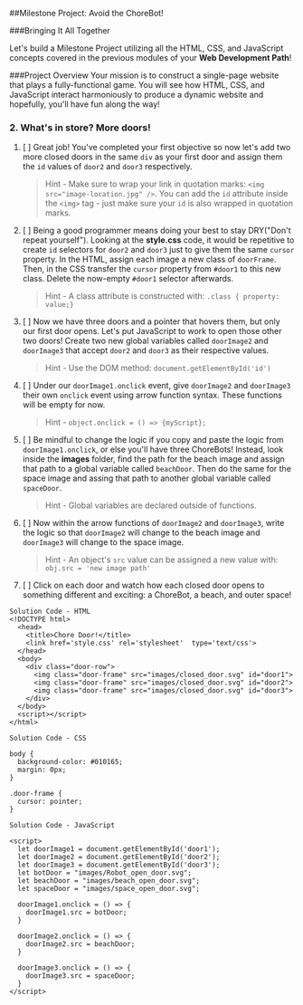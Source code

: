 ##Milestone Project: Avoid the ChoreBot!

###Bringing It All Together

Let's build a Milestone Project utilizing all the HTML, CSS, and JavaScript concepts covered in the previous modules of your **Web Development Path**! 

###Project Overview
Your mission is to construct a single-page website that plays a fully-functional game. You will see how HTML, CSS, and JavaScript interact harmoniously to produce a dynamic website and hopefully, you'll have fun along the way!

### 2. What's in store? More doors!

1. [ ] Great job! You've completed your first objective so now let's add two more closed doors in the same `div` as your first door and assign them the `id` values of `door2` and `door3` respectively.

    >Hint - Make sure to wrap your link in quotation marks:    `<img src="image-location.jpg" />`. You can add the `id` attribute inside the `<img>` tag - just make sure your `id` is also wrapped in quotation marks.

2. [ ] Being a good programmer means doing your best to stay DRY("Don't repeat yourself"). Looking at the **style.css** code, it would be repetitive to create `id` selectors for `door2` and `door3` just to give them the same `cursor` property. In the HTML, assign each image a new class of `doorFrame`. Then, in the CSS transfer the `cursor` property from `#door1` to this new class. Delete the now-empty `#door1` selector afterwards.
 
    >Hint - A class attribute is constructed with:
`.class { property: value;}`

3. [ ] Now we have three doors and a pointer that hovers them, but only our first door opens. Let's put JavaScript to work to open those other two doors! Create two new global variables called `doorImage2` and `doorImage3` that accept `door2` and `door3` as their respective values.

    >Hint - Use the DOM method: `document.getElementById('id')`

4. [ ] Under our `doorImage1.onclick` event, give `doorImage2` and `doorImage3` their own `onclick` event using arrow function syntax. These functions will be empty for now.

    >Hint - `object.onclick = () => {myScript};`
    
5. [ ] Be mindful to change the logic if you copy and paste the logic from `doorImage1.onclick`, or else you'll have three ChoreBots! Instead, look inside the **images** folder, find the path for the beach image and assign that path to a global variable called `beachDoor`. Then do the same for the space image and assing that path to another global variable called `spaceDoor`.

    >Hint - Global variables are declared outside of     	functions.
   

6. [ ] Now within the arrow functions of `doorImage2` and `doorImage3`, write the logic so that `doorImage2` will change to the beach image and `doorImage3` will change to the space image.

    >Hint - An object's `src` value can be assigned a new 	value with:
   `obj.src = 'new image path'`

7. [ ] Click on each door and watch how each closed door opens to something different and exciting: a ChoreBot, a beach, and outer space!

```
Solution Code - HTML
<!DOCTYPE html>
  <head>
    <title>Chore Door!</title>
    <link href='style.css' rel='stylesheet'  type='text/css'>
  </head>
  <body>
    <div class="door-row">
      <img class="door-frame" src="images/closed_door.svg" id="door1">
      <img class="door-frame" src="images/closed_door.svg" id="door2">
      <img class="door-frame" src="images/closed_door.svg" id="door3">
    </div>
  </body>
  <script></script>
</html>
```
```
Solution Code - CSS

body {
  background-color: #010165;
  margin: 0px;
}

.door-frame {
  cursor: pointer;
}
```

```
Solution Code - JavaScript

<script>
  let doorImage1 = document.getElementById('door1');
  let doorImage2 = document.getElementById('door2');
  let doorImage3 = document.getElementById('door3');
  let botDoor = "images/Robot_open_door.svg";
  let beachDoor = "images/beach_open_door.svg";
  let spaceDoor = "images/space_open_door.svg";
	
  doorImage1.onclick = () => {
    doorImage1.src = botDoor;
  }
	
  doorImage2.onclick = () => {
    doorImage2.src = beachDoor;
  }
	
  doorImage3.onclick = () => {
    doorImage3.src = spaceDoor;
  }
</script>

